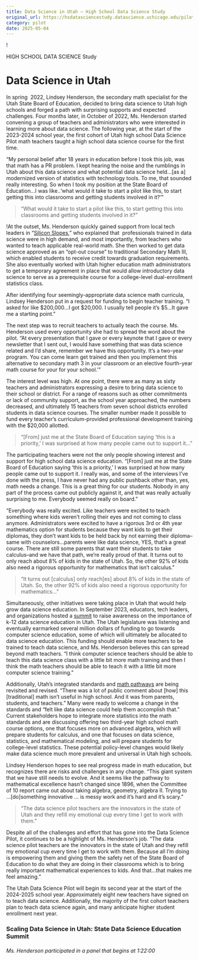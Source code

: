 ```yaml
---
title: Data Science in Utah – High School Data Science Study
original_url: https://hsdatasciencestudy.datascience.uchicago.edu/pilot/utah
category: pilot
date: 2025-05-04
---
```


!

HIGH SCHOOL DATA SCIENCE Study

# Data Science in Utah

In spring  2022, Lindsey Henderson, the secondary math specialist for the Utah State Board of Education, decided to bring data science to Utah high schools and forged a path with surprising supports and expected challenges. Four months later, in October of 2022, Ms. Henderson started convening a group of teachers and administrators who were interested in learning more about data science. The following year, at the start of the 2023-2024 school year, the first cohort of Utah high school Data Science Pilot math teachers taught a high school data science course for the first time.

“My personal belief after 18 years in education before I took this job, was that math has a PR problem. I kept hearing the noise and the rumblings in Utah about this data science and what potential data science held…[as a] modernized version of statistics with technology tools. To me, that sounded really interesting. So when I took my position at the State Board of Education…I was like..‘what would it take to start a pilot like this, to start getting this into classrooms and getting students involved in it?’”

> “What would it take to start a pilot like this, to start getting this into classrooms and getting students involved in it?”

!At the outset, Ms. Henderson quickly gained support from local tech leaders in “[Silicon Slopes](https://newsroom.siliconslopes.com/about/),” who explained that  professionals trained in data science were in high demand, and most importantly, from teachers who wanted to teach applicable real-world math. She then worked to get data science approved as an “opt-out course” to traditional Secondary Math III, which enabled students to receive credit towards graduation requirements. She also eventually worked with Utah higher education math administrators to get a temporary agreement in place that would allow introductory data science to serve as a prerequisite course for a college-level dual-enrollment statistics class.

After identifying four seemingly-appropriate data science math curricula, Lindsey Henderson put in a request for funding to begin teacher training. “I asked for like $200,000…I got $20,000. I usually tell people it’s $5…It gave me a starting point.”

The next step was to recruit teachers to actually teach the course. Ms. Henderson used every opportunity she had to spread the word about the pilot. “At every presentation that I gave or every keynote that I gave or every newsletter that I sent out, I would have something that was data science related and I’d share, remember we have this opportunity. It’s a two-year program. You can come learn get trained and then you implement this alternative to secondary math 3 in your classroom or an elective fourth-year math course for your for your school.’”

The interest level was high. At one point, there were as many as sixty teachers and administrators expressing a desire to bring data science to their school or district. For a range of reasons such as other commitments or lack of community support, as the school year approached, the numbers decreased, and ultimately 15 teachers from seven school districts enrolled students in data science courses. The smaller number made it possible to fund every teacher’s curriculum-provided professional development training with the $20,000 allotted.

> “[From] just me at the State Board of Education saying ‘this is a priority,’ I was surprised at how many people came out to support it…”

The participating teachers were not the only people showing interest and support for high school data science education. “[From] just me at the State Board of Education saying ‘this is a priority,’ I was surprised at how many people came out to support it. I really was, and some of the interviews I’ve done with the press, I have never had any public pushback other than, yes, math needs a change. This is a great thing for our students. Nobody in any part of the process came out publicly against it, and that was really actually surprising to me. Everybody seemed really on board.”

“Everybody was really excited. Like teachers were excited to teach something where kids weren’t rolling their eyes and not coming to class anymore. Administrators were excited to have a rigorous 3rd or 4th year mathematics option for students because they want kids to get their diplomas, they don’t want kids to be held back by not earning their diploma–same with counselors…parents were like data science, YES, that’s a great course. There are still some parents that want their students to take calculus–and we have that path, we’re really proud of that. It turns out to only reach about 8% of kids in the state of Utah. So, the other 92% of kids also need a rigorous opportunity for mathematics that isn’t calculus.”

> “It turns out [calculus] only reach[es] about 8% of kids in the state of Utah. So, the other 92% of kids also need a rigorous opportunity for mathematics…”

Simultaneously, other initiatives were taking place in Utah that would help grow data science education. In September 2023, educators, tech leaders, and organizations hosted a [summit](#youtube) to raise awareness on the importance of k-12 data science education in Utah. The Utah legislature was listening and eventually earmarked several million dollars of funding to go towards computer science education, some of which will ultimately be allocated to data science education. This funding should enable more teachers to be trained to teach data science, and Ms. Henderson believes this can spread beyond math teachers. “I think computer science teachers should be able to teach this data science class with a little bit more math training and then I think the math teachers should be able to teach it with a little bit more computer science training.”

Additionally, Utah’s integrated standards and [math pathways](https://www.schools.utah.gov/curr/mathematics/_mathematics_/_core/CoreStandardsGraduationPathways.pdf) are being revisited and revised. “There was a lot of public comment about [how] this [traditional] math isn’t useful in high school. And it was from parents, students, and teachers.” Many were ready to welcome a change in the standards and “felt like data science could help them accomplish that.” Current stakeholders hope to integrate more statistics into the math standards and are discussing offering two third-year high school math course options, one that focuses more on advanced algebra, which will prepare students for calculus, and one that focuses on data science, statistics, and mathematical modeling, and will prepare students for college-level statistics. These potential policy-level changes would likely make data science much more prevalent and universal in Utah high schools.

Lindsey Henderson hopes to see real progress made in math education, but recognizes there are risks and challenges in any change. “​​This giant system that we have still needs to evolve. And it seems like the pathway to mathematical excellence hasn’t changed since 1896, when the Committee of 10 report came out about taking algebra, geometry, algebra II. Trying to …[do]something innovative … is messy work and it’s hard and it’s scary.”

> “The data science pilot teachers are the innovators in the state of Utah and they refill my emotional cup every time I get to work with them.”

Despite all of the challenges and effort that has gone into the Data Science Pilot, it continues to be a highlight of Ms. Henderson’s job. “The data science pilot teachers are the innovators in the state of Utah and they refill my emotional cup every time I get to work with them. Because all I’m doing is empowering them and giving them the safety net of the State Board of Education to do what they are doing in their classrooms which is to bring really important mathematical experiences to kids. And that…that makes me feel amazing.”

The Utah Data Science Pilot will begin its second year at the start of the 2024-2025 school year. Approximately eight new teachers have signed on to teach data science. Additionally, the majority of the first cohort teachers plan to teach data science again, and many anticipate higher student enrollment next year.

### Scaling Data Science in Utah: State Data Science Education Summit

###### Ms. Henderson participated in a panel that begins at 1:22:00